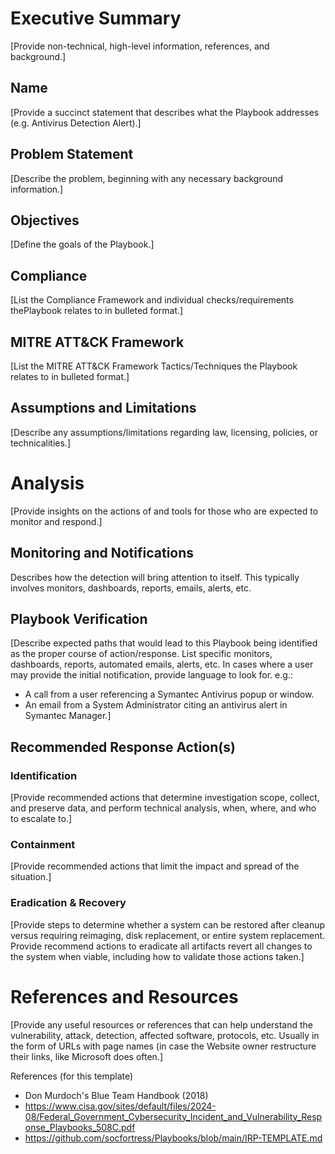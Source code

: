 # Executive Summary
[Provide non-technical, high-level information, references, and background.]


## Name
[Provide a succinct statement that describes what the Playbook addresses (e.g. Antivirus Detection Alert).]


## Problem Statement
[Describe the problem, beginning with any necessary background information.]


## Objectives
[Define the goals of the Playbook.]


## Compliance
[List the Compliance Framework and individual checks/requirements thePlaybook relates to in bulleted format.]


## MITRE ATT&CK Framework
[List the MITRE ATT&CK Framework Tactics/Techniques the Playbook relates to in bulleted format.]


## Assumptions and Limitations
[Describe any assumptions/limitations regarding law, licensing, policies, or technicalities.]


# Analysis
[Provide insights on the actions of and tools for those who are expected to monitor and respond.]


## Monitoring and Notifications

Describes how the detection will bring attention to itself. This typically involves monitors, dashboards, reports, emails, alerts, etc.


## Playbook Verification
[Describe expected paths that would lead to this Playbook being identified as the proper course of action/response. List specific monitors, dashboards, reports, automated emails, alerts, etc. In cases where a user may provide the initial notification, provide language to look for. e.g.:
- A call from a user referencing a Symantec Antivirus popup or window.
- An email from a System Administrator citing an antivirus alert in Symantec Manager.]


## Recommended Response Action(s)


### Identification
[Provide recommended actions that determine investigation scope, collect, and preserve data, and perform technical analysis, when, where, and who to escalate to.]


### Containment
[Provide recommended actions that limit the impact and spread of the situation.]


### Eradication & Recovery
[Provide steps to determine whether a system can be restored after cleanup versus requiring reimaging, disk replacement, or entire system replacement. Provide recommend actions to eradicate all artifacts revert all changes to the system when viable, including how to validate those actions taken.]


# References and Resources
[Provide any useful resources or references that can help understand the vulnerability, attack, detection, affected software, protocols, etc. Usually in the form of URLs with page names (in case the Website owner restructure their links, like Microsoft does often.]


References (for this template)
- Don Murdoch's Blue Team Handbook (2018)
- https://www.cisa.gov/sites/default/files/2024-08/Federal_Government_Cybersecurity_Incident_and_Vulnerability_Response_Playbooks_508C.pdf
- https://github.com/socfortress/Playbooks/blob/main/IRP-TEMPLATE.md